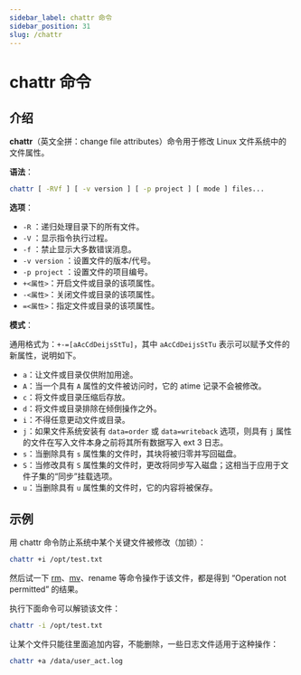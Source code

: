 ```yaml
---
sidebar_label: chattr 命令
sidebar_position: 31
slug: /chattr
---
```


# chattr 命令



## 介绍

**chattr**（英文全拼：change file attributes）命令用于修改 Linux 文件系统中的文件属性。

**语法**：

```bash
chattr [ -RVf ] [ -v version ] [ -p project ] [ mode ] files...
```

**选项**：

- `-R` ：递归处理目录下的所有文件。
- `-V` ：显示指令执行过程。
- `-f` ：禁止显示大多数错误消息。
- `-v version` ：设置文件的版本/代号。
- `-p project` ：设置文件的项目编号。
- `+<属性>`：开启文件或目录的该项属性。
- `-<属性>`：关闭文件或目录的该项属性。
- `=<属性>`：指定文件或目录的该项属性。

**模式**：

通用格式为：`+-=[aAcCdDeijsStTu]`，其中 `aAcCdDeijsStTu` 表示可以赋予文件的新属性，说明如下。

- `a`：让文件或目录仅供附加用途。
- `A`：当一个具有 `A` 属性的文件被访问时，它的 atime 记录不会被修改。
- `c`：将文件或目录压缩后存放。
- `d`：将文件或目录排除在倾倒操作之外。
- `i`：不得任意更动文件或目录。
- `j`：如果文件系统安装有 `data=order` 或 `data=writeback` 选项，则具有 `j` 属性的文件在写入文件本身之前将其所有数据写入 ext 3 日志。
- `s`：当删除具有 `s` 属性集的文件时，其块将被归零并写回磁盘。
- `S`：当修改具有 `S` 属性集的文件时，更改将同步写入磁盘；这相当于应用于文件子集的“同步”挂载选项。
- `u`：当删除具有 `u` 属性集的文件时，它的内容将被保存。



## 示例

用 chattr 命令防止系统中某个关键文件被修改（加锁）：

```bash
chattr +i /opt/test.txt
```

然后试一下 [rm](/linux-command/rm)、[mv](/linux-command/mv)、rename 等命令操作于该文件，都是得到 “Operation not permitted” 的结果。

执行下面命令可以解锁该文件：

```bash
chattr -i /opt/test.txt
```

让某个文件只能往里面追加内容，不能删除，一些日志文件适用于这种操作：

```bash
chattr +a /data/user_act.log
```

